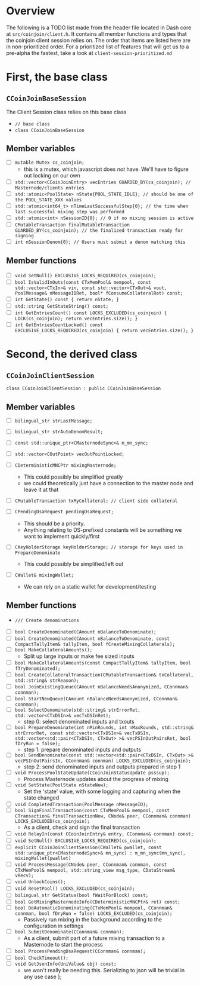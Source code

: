 # Overview
The following is a TODO list made from the header file located in Dash core at `src/coinjoin/client.h`.
It contains all member functions and types that the coinjoin client session relies on. The order that items
are listed here are in non-prioritized order.  For a prioritized list of features that will get us to a pre-alpha 
the fastest, take a look at `client-session-prioritized.md`


# First, the base class
## `CCoinJoinBaseSession`
The Client Session class relies on this base class
- `// base class`
- `class CCoinJoinBaseSession`
## Member variables
- [ ] `mutable Mutex cs_coinjoin;`
	- this is a mutex, which javascript does _not_ have. We'll have to figure out locking on our own
- [ ] `std::vector<CCoinJoinEntry> vecEntries GUARDED_BY(cs_coinjoin); // Masternode/clients entries`
- [ ] `std::atomic<PoolState> nState{POOL_STATE_IDLE}; // should be one of the POOL_STATE_XXX values`
- [ ] `std::atomic<int64_t> nTimeLastSuccessfulStep{0}; // the time when last successful mixing step was performed`
- [ ] `std::atomic<int> nSessionID{0}; // 0 if no mixing session is active`
- [ ] `CMutableTransaction finalMutableTransaction GUARDED_BY(cs_coinjoin); // the finalized transaction ready for signing`
- [ ] `int nSessionDenom{0}; // Users must submit a denom matching this`

## Member functions
- [ ] `void SetNull() EXCLUSIVE_LOCKS_REQUIRED(cs_coinjoin);`
- [ ] `bool IsValidInOuts(const CTxMemPool& mempool, const std::vector<CTxIn>& vin, const std::vector<CTxOut>& vout, PoolMessage& nMessageIDRet, bool* fConsumeCollateralRet) const;`
- [ ] `int GetState() const { return nState; }`
- [ ] `std::string GetStateString() const;`
- [ ] `int GetEntriesCount() const LOCKS_EXCLUDED(cs_coinjoin) { LOCK(cs_coinjoin); return vecEntries.size(); }`
- [ ] `int GetEntriesCountLocked() const EXCLUSIVE_LOCKS_REQUIRED(cs_coinjoin) { return vecEntries.size(); }`

# Second, the derived class
## `CCoinJoinClientSession`
```
class CCoinJoinClientSession : public CCoinJoinBaseSession
```
## Member variables
- [ ] `bilingual_str strLastMessage;`
- [ ] `bilingual_str strAutoDenomResult;`
- [ ] `const std::unique_ptr<CMasternodeSync>& m_mn_sync;`
- [ ] `std::vector<COutPoint> vecOutPointLocked;`
- [ ] `CDeterministicMNCPtr mixingMasternode;`
	- This could possibly be simplified greatly
	- we could theoretically just have a connection to the master node and leave it at that
- [ ] `CMutableTransaction txMyCollateral; // client side collateral`
- [ ] `CPendingDsaRequest pendingDsaRequest;`
	- This should be a priority.
	- Anything relating to DS-prefixed constants will be something we want to implement quickly/first

- [ ] `CKeyHolderStorage keyHolderStorage; // storage for keys used in PrepareDenominate`
	- This could possibly be simplified/left out
- [ ] `CWallet& mixingWallet;`
	- We can rely on a static wallet for development/testing

## Member functions
- `/// Create denominations`
- [ ] `bool CreateDenominated(CAmount nBalanceToDenominate);`
- [ ] `bool CreateDenominated(CAmount nBalanceToDenominate, const CompactTallyItem& tallyItem, bool fCreateMixingCollaterals);`
- [ ] `bool MakeCollateralAmounts();`
	- Split up large inputs or make fee sized inputs
- [ ] `bool MakeCollateralAmounts(const CompactTallyItem& tallyItem, bool fTryDenominated);`
- [ ] `bool CreateCollateralTransaction(CMutableTransaction& txCollateral, std::string& strReason);`
- [ ] `bool JoinExistingQueue(CAmount nBalanceNeedsAnonymized, CConnman& connman);`
- [ ] `bool StartNewQueue(CAmount nBalanceNeedsAnonymized, CConnman& connman);`
- [ ] `bool SelectDenominate(std::string& strErrorRet, std::vector<CTxDSIn>& vecTxDSInRet);`
	- step 0: select denominated inputs and txouts
- [ ] `bool PrepareDenominate(int nMinRounds, int nMaxRounds, std::string& strErrorRet, const std::vector<CTxDSIn>& vecTxDSIn, std::vector<std::pair<CTxDSIn, CTxOut> >& vecPSInOutPairsRet, bool fDryRun = false);`
  - step 1: prepare denominated inputs and outputs
- [ ] `bool SendDenominate(const std::vector<std::pair<CTxDSIn, CTxOut> >& vecPSInOutPairsIn, CConnman& connman) LOCKS_EXCLUDED(cs_coinjoin);`
  - step 2: send denominated inputs and outputs prepared in step 1
- [ ] `void ProcessPoolStateUpdate(CCoinJoinStatusUpdate psssup);`
  - Process Masternode updates about the progress of mixing
- [ ] `void SetState(PoolState nStateNew);`
  - Set the 'state' value, with some logging and capturing when the state changed
- [ ] `void CompletedTransaction(PoolMessage nMessageID);`
- [ ] `bool SignFinalTransaction(const CTxMemPool& mempool, const CTransaction& finalTransactionNew, CNode& peer, CConnman& connman) LOCKS_EXCLUDED(cs_coinjoin);`
  - As a client, check and sign the final transaction
- [ ] `void RelayIn(const CCoinJoinEntry& entry, CConnman& connman) const;`
- [ ] `void SetNull() EXCLUSIVE_LOCKS_REQUIRED(cs_coinjoin);`
- [ ] `explicit CCoinJoinClientSession(CWallet& pwallet, const std::unique_ptr<CMasternodeSync>& mn_sync) :
        m_mn_sync(mn_sync), mixingWallet(pwallet)`
- [ ] `void ProcessMessage(CNode& peer, CConnman& connman, const CTxMemPool& mempool, std::string_view msg_type, CDataStream& vRecv);`
- [ ] `void UnlockCoins();`
- [ ] `void ResetPool() LOCKS_EXCLUDED(cs_coinjoin);`
- [ ] `bilingual_str GetStatus(bool fWaitForBlock) const;`
- [ ] `bool GetMixingMasternodeInfo(CDeterministicMNCPtr& ret) const;`
- [ ] `bool DoAutomaticDenominating(CTxMemPool& mempool, CConnman& connman, bool fDryRun = false) LOCKS_EXCLUDED(cs_coinjoin);`
	- Passively run mixing in the background according to the configuration in settings
- [ ] `bool SubmitDenominate(CConnman& connman);`
  - As a client, submit part of a future mixing transaction to a Masternode to start the process
- [ ] `bool ProcessPendingDsaRequest(CConnman& connman);`
- [ ] `bool CheckTimeout();`
- [ ] `void GetJsonInfo(UniValue& obj) const;`
	- we won't really be needing this. Serializing to json will be trivial in any use case
};


